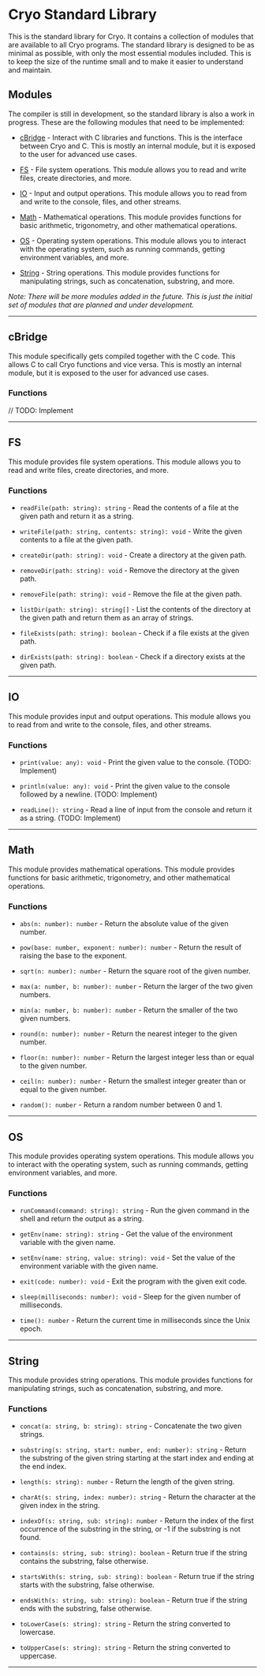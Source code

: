 # Cryo Standard Library

This is the standard library for Cryo. It contains a collection of modules that are available to all Cryo programs. The standard library is designed to be as minimal as possible, with only the most essential modules included. This is to keep the size of the runtime small and to make it easier to understand and maintain.

## Modules

The compiler is still in development, so the standard library is also a work in progress. These are the following modules that need to be implemented:

- [cBridge](#cBridge) - Interact with C libraries and functions. This is the interface between Cryo and C. This is mostly an internal module, but it is exposed to the user for advanced use cases.

- [FS](#FS) - File system operations. This module allows you to read and write files, create directories, and more.

- [IO](#IO) - Input and output operations. This module allows you to read from and write to the console, files, and other streams.

- [Math](#Math) - Mathematical operations. This module provides functions for basic arithmetic, trigonometry, and other mathematical operations.

- [OS](#OS) - Operating system operations. This module allows you to interact with the operating system, such as running commands, getting environment variables, and more.

- [String](#String) - String operations. This module provides functions for manipulating strings, such as concatenation, substring, and more.

*Note: There will be more modules added in the future. This is just the initial set of modules that are planned and under development.*

---

## cBridge

This module specifically gets compiled together with the C code. This allows C to call Cryo functions and vice versa. This is mostly an internal module, but it is exposed to the user for advanced use cases.

### Functions

// TODO: Implement

---

## FS

This module provides file system operations. This module allows you to read and write files, create directories, and more.

### Functions

- `readFile(path: string): string` - Read the contents of a file at the given path and return it as a string.

- `writeFile(path: string, contents: string): void` - Write the given contents to a file at the given path.

- `createDir(path: string): void` - Create a directory at the given path.

- `removeDir(path: string): void` - Remove the directory at the given path.

- `removeFile(path: string): void` - Remove the file at the given path.

- `listDir(path: string): string[]` - List the contents of the directory at the given path and return them as an array of strings.

- `fileExists(path: string): boolean` - Check if a file exists at the given path.

- `dirExists(path: string): boolean` - Check if a directory exists at the given path.

---

## IO

This module provides input and output operations. This module allows you to read from and write to the console, files, and other streams.

### Functions

- `print(value: any): void` - Print the given value to the console. (TODO: Implement)

- `println(value: any): void` - Print the given value to the console followed by a newline. (TODO: Implement)

- `readLine(): string` - Read a line of input from the console and return it as a string. (TODO: Implement)

---

## Math

This module provides mathematical operations. This module provides functions for basic arithmetic, trigonometry, and other mathematical operations.

### Functions

- `abs(n: number): number` - Return the absolute value of the given number.

- `pow(base: number, exponent: number): number` - Return the result of raising the base to the exponent.

- `sqrt(n: number): number` - Return the square root of the given number.

- `max(a: number, b: number): number` - Return the larger of the two given numbers.

- `min(a: number, b: number): number` - Return the smaller of the two given numbers.

- `round(n: number): number` - Return the nearest integer to the given number.

- `floor(n: number): number` - Return the largest integer less than or equal to the given number.

- `ceil(n: number): number` - Return the smallest integer greater than or equal to the given number.

- `random(): number` - Return a random number between 0 and 1.

---

## OS

This module provides operating system operations. This module allows you to interact with the operating system, such as running commands, getting environment variables, and more.

### Functions

- `runCommand(command: string): string` - Run the given command in the shell and return the output as a string.

- `getEnv(name: string): string` - Get the value of the environment variable with the given name.

- `setEnv(name: string, value: string): void` - Set the value of the environment variable with the given name.

- `exit(code: number): void` - Exit the program with the given exit code.

- `sleep(milliseconds: number): void` - Sleep for the given number of milliseconds.

- `time(): number` - Return the current time in milliseconds since the Unix epoch.

---

## String

This module provides string operations. This module provides functions for manipulating strings, such as concatenation, substring, and more.

### Functions

- `concat(a: string, b: string): string` - Concatenate the two given strings.

- `substring(s: string, start: number, end: number): string` - Return the substring of the given string starting at the start index and ending at the end index.

- `length(s: string): number` - Return the length of the given string.

- `charAt(s: string, index: number): string` - Return the character at the given index in the string.

- `indexOf(s: string, sub: string): number` - Return the index of the first occurrence of the substring in the string, or -1 if the substring is not found.

- `contains(s: string, sub: string): boolean` - Return true if the string contains the substring, false otherwise.

- `startsWith(s: string, sub: string): boolean` - Return true if the string starts with the substring, false otherwise.

- `endsWith(s: string, sub: string): boolean` - Return true if the string ends with the substring, false otherwise.

- `toLowerCase(s: string): string` - Return the string converted to lowercase.

- `toUpperCase(s: string): string` - Return the string converted to uppercase.

---

